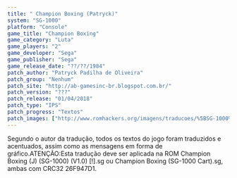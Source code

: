 ```yaml
---
title: " Champion Boxing (Patryck)"
system: "SG-1000"
platform: "Console"
game_title: "Champion Boxing"
game_category: "Luta"
game_players: "2"
game_developer: "Sega"
game_publisher: "Sega"
game_release_date: "??/??/1984"
patch_author: "Patryck Padilha de Oliveira"
patch_group: "Nenhum"
patch_site: "http://ab-gamesinc-br.blogspot.com.br/"
patch_version: "???"
patch_release: "01/04/2018"
patch_type: "IPS"
patch_progress: "Textos"
patch_images: ["http://www.romhackers.org/imagens/traducoes/%5BSG-1000%5D%20Champion%20Boxing%20-%20Patryck%20-%201.png","http://www.romhackers.org/imagens/traducoes/%5BSG-1000%5D%20Champion%20Boxing%20-%20Patryck%20-%202.png","http://www.romhackers.org/imagens/traducoes/%5BSG-1000%5D%20Champion%20Boxing%20-%20Patryck%20-%203.png"]
---
```

Segundo o autor da tradução, todos os textos do jogo foram traduzidos e acentuados, assim como as mensagens em forma de gráfico.ATENÇÃO:Esta tradução deve ser aplicada na ROM Champion Boxing (J) (SG-1000) (V1.0) [!].sg ou Champion Boxing (SG-1000 Cart).sg, ambas com CRC32 26F947D1.